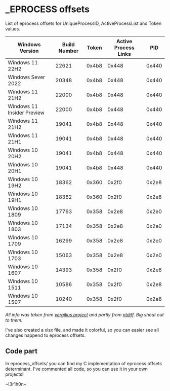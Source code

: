 # _EPROCESS offsets
List of eprocess offsets for UniqueProcessID, ActiveProcessList and Token values. 

| Windows Version            | Build Number | Token | Active Process Links | PID   |
|----------------------------|--------------|-------|----------------------|-------|
| Windows 11 22H2            | 22621        | 0x4b8 | 0x448                | 0x440 |
| Windows Sever 2022         | 20348        | 0x4b8 | 0x448                | 0x440 |
| Windows 11 21H2            | 22000        | 0x4b8 | 0x448                | 0x440 |
| Windows 11 Insider Preview | 22000        | 0x4b8 | 0x448                | 0x440 |
| Windows 11 21H2            | 19041        | 0x4b8 | 0x448                | 0x440 |
| Windows 11 21H1            | 19041        | 0x4b8 | 0x448                | 0x440 |
| Windows 10 20H2            | 19041        | 0x4b8 | 0x448                | 0x440 |
| Windows 10 20H1            | 19041        | 0x4b8 | 0x448                | 0x440 |
| Windows 10 19H2            | 18362        | 0x360 | 0x2f0                | 0x2e8 |
| Windows 10 19H1            | 18362        | 0x360 | 0x2f0                | 0x2e8 |
| Windows 10 1809            | 17763        | 0x358 | 0x2e8                | 0x2e0 |
| Windows 10 1803            | 17134        | 0x358 | 0x2e8                | 0x2e0 |
| Windows 10 1709            | 16299        | 0x358 | 0x2e8                | 0x2e0 |
| Windows 10 1703            | 15063        | 0x358 | 0x2e8                | 0x2e0 |
| Windows 10 1607            | 14393        | 0x358 | 0x2f0                | 0x2e8 |
| Windows 10 1511            | 10586        | 0x358 | 0x2f0                | 0x2e8 |
| Windows 10 1507            | 10240        | 0x358 | 0x2f0                | 0x2e8 |

_All info was taken from [vergilius project](https://www.vergiliusproject.com) and partly from [ntdiff](https://ntdiff.github.io). Big shout out to them._

I've also created a xlsx file, and made it colorful, so you can easier see all changes happend to eprocess offsets.

## Code part
In eprocess_offsets/ you can find my C implementation of eprocess offsets determinant. I've commented all code, so you can use it in your own projects!

~I3r1h0n~
